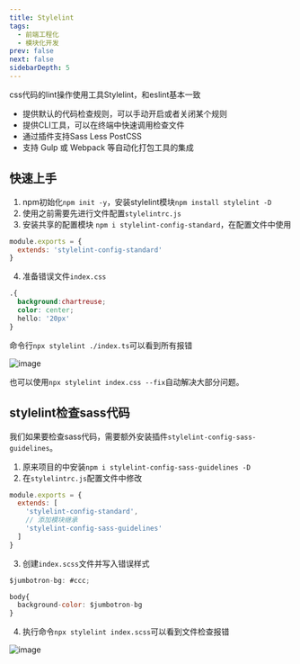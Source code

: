 ```yaml
---
title: Stylelint
tags:
  - 前端工程化
  - 模块化开发
prev: false
next: false
sidebarDepth: 5
---
```


css代码的lint操作使用工具Stylelint，和eslint基本一致

- 提供默认的代码检查规则，可以手动开启或者关闭某个规则
- 提供CLI工具，可以在终端中快速调用检查文件
- 通过插件支持Sass Less PostCSS
- 支持 Gulp 或 Webpack 等自动化打包工具的集成

## 快速上手
1. npm初始化`npm init -y`，安装stylelint模块`npm install stylelint -D`
2. 使用之前需要先进行文件配置`stylelintrc.js`
3. 安装共享的配置模块 `npm i stylelint-config-standard`，在配置文件中使用

```js
module.exports = {
  extends: 'stylelint-config-standard'
}
```
4. 准备错误文件`index.css`

```css
.{
  background:chartreuse;
  color: center;
  hello: '20px'
}
```
命令行`npx stylelint ./index.ts`可以看到所有报错

![image](/assets/images/program/modules/stylelint1.png)

也可以使用`npx stylelint index.css --fix`自动解决大部分问题。

## stylelint检查sass代码
我们如果要检查sass代码，需要额外安装插件`stylelint-config-sass-guidelines`。

1. 原来项目的中安装`npm i stylelint-config-sass-guidelines -D`
2. 在`stylelintrc.js`配置文件中修改

```js
module.exports = {
  extends: [
    'stylelint-config-standard',
    // 添加模块继承
    'stylelint-config-sass-guidelines'
  ]
}
```
3. 创建`index.scss`文件并写入错误样式
```js
$jumbotron-bg: #ccc;

body{
  background-color: $jumbotron-bg
}

```
4. 执行命令`npx stylelint index.scss`可以看到文件检查报错

![image](/assets/images/program/modules/stylelint2.png)
